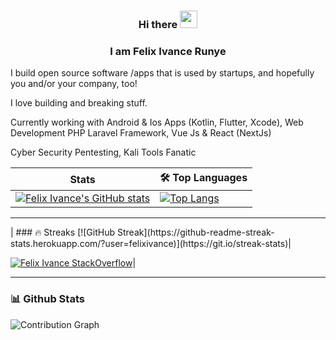 ### <p align="center"> Hi there <img src="https://camo.githubusercontent.com/e8e7b06ecf583bc040eb60e44eb5b8e0ecc5421320a92929ce21522dbc34c891/68747470733a2f2f6d656469612e67697068792e636f6d2f6d656469612f6876524a434c467a6361737252346961377a2f67697068792e676966" width="28" data-canonical-src="https://media.giphy.com/media/hvRJCLFzcasrR4ia7z/giphy.gif" style="max-width: 100%;"> </p>
### <p align="center"> I am Felix Ivance Runye </p>

I build open source software /apps that is used by startups, and hopefully you and/or your company, too!

I love building and breaking stuff. 

Currently working with Android & Ios Apps (Kotlin, Flutter, Xcode), Web Development PHP Laravel Framework, Vue Js & React (NextJs) 

Cyber Security Pentesting, Kali Tools Fanatic

|  Stats |  <g-emoji class="g-emoji" alias="hammer_and_wrench" fallback-src="https://github.githubassets.com/images/icons/emoji/unicode/1f6e0.png">🛠️</g-emoji> Top Languages | 
| --------------- | --------------- | 
| [![Felix Ivance's GitHub stats](https://github-readme-stats.vercel.app/api?username=felixivance&theme=dracula)](https://github.com/felixivance/github-readme-stats) | [![Top Langs](https://github-readme-stats.vercel.app/api/top-langs/?username=felixivance&layout=compact)](https://github.com/felixivance/github-readme-stats) |
<hr>
|
### <g-emoji class="g-emoji" alias="fire" fallback-src="https://github.githubassets.com/images/icons/emoji/unicode/1f525.png">🔥</g-emoji> Streaks
[![GitHub Streak](https://github-readme-streak-stats.herokuapp.com/?user=felixivance)](https://git.io/streak-stats)|

[![Felix Ivance StackOverflow](https://github-readme-stackoverflow.vercel.app/?userID=3240557&theme=dark)](https://stackoverflow.com/users/3240557/felix-runye)|

<hr/>

### <g-emoji class="g-emoji" alias="bar_chart" fallback-src="https://github.githubassets.com/images/icons/emoji/unicode/1f4ca.png">📊</g-emoji> Github Stats 
![Contribution Graph](https://denvercoder1-activity-graph.herokuapp.com/graph/?username=felixivance&bg_color=1F222E&color=F8D866&line=F85D7F&point=FFFFFF&hide_border=true)



 

<!--
**felixivance/felixivance** is a ✨ _special_ ✨ repository because its `README.md` (this file) appears on your GitHub profile.

